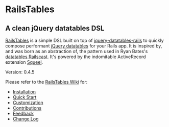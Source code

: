 RailsTables
===========

A clean jQuery datatables DSL
-----------------------------

[RailsTables][rails-tables] is a simple DSL built on top of [jquery-datatables-rails][jqd-rails] to quickly compose performant [jQuery datatables][jqd] for your Rails app. It is inspired by, and was born as an abstraction of, the pattern used in Ryan Bates's [datatables Railscast][jqd-railscast]. It's powered by the indomitable ActiveRecord extension [Squeel][squeel].

[rails-tables]: https://github.com/christhekeele/rails-tables (RailsTables)
[jqd]: http://datatables.net/ (jQuery Datatables)
[jqd-rails]: https://github.com/rweng/jquery-datatables-rails (jQuery Datatables for Rails)
[jqd-railscast]: http://railscasts.com/episodes/340-datatables (Episode #340: Datatables)
[squeel]: https://github.com/ernie/squeel (Squeel: ActiveRecord 3, improved)

Version: 0.4.5

Please refer to the [RailsTables Wiki][wiki] for:

- [Installation][wiki-installation]
- [Quick Start][wiki-quick-start]
- [Customization][wiki-customization]
- [Contributions][wiki-contributions]
- [Feedback][wiki-feedback]
- [Change Log][wiki-change-log]

[wiki]: https://github.com/christhekeele/rails-tables/wiki (RailsTables Wiki)
[wiki-installation]: https://github.com/christhekeele/rails-tables/wiki/Installation (RailsTables Installation)
[wiki-quick-start]: https://github.com/christhekeele/rails-tables/wiki/Quick_Start (RailsTables Quick Start)
[wiki-customization]: https://github.com/christhekeele/rails-tables/wiki/Customization (RailsTables Customization)
[wiki-contributions]: https://github.com/christhekeele/rails-tables/wiki/Contributions (RailsTables Contributions)
[wiki-feedback]: https://github.com/christhekeele/rails-tables/wiki/Feedback (RailsTables Feedback)
[wiki-change-log]: https://github.com/christhekeele/rails-tables/wiki/Change_Log (RailsTables Change Log)